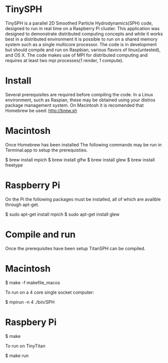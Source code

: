 TinySPH
===

TinySPH is a parallel 2D Smoothed Particle Hydrodynamics(SPH) code, designed to run in real time on a Raspberry Pi cluster. This application was designed to demonstrate distributed computing concepts and while it works best in a distributed environment it is possible to run on a shared memory system such as a single multicore processor. The code is in development but should compile and run on Raspbian, various flavors of linux(untested), and OS X. The code makes use of MPI for distributed computing and requires at least two mpi processes(1 render, 1 compute).

Install
===

Several prerequisites are required before compiling the code. In a Linux environment, such as Raspian, these may be obtained using your distros package management system. On Macintosh it is recomended that Homebrew be used: http://brew.sh

Macintosh
===
Once Homebrew has been installed The following commands may be run in Terminal.app to setup the prerequisties.

$ brew install mpich
$ brew install glfw
$ brew install glew
$ brew install freetype

Raspberry Pi
===
On the Pi the following packages must be installed, all of which are availble through apt-get.

$ sudo apt-get install mpich
$ sudo apt-get install glew

Compile and run
===
Once the prerequisites have been setup TitanSPH can be compiled.

Macintosh
===
$ make -f makefile_macos

To run on a 4 core single socket computer:

$ mpirun -n 4 ./bin/SPH

Raspbery Pi
===
$ make

To run on TinyTitan

$ make run

